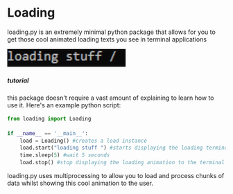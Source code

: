 # Loading

loading.py is an extremely minimal python package that allows for you to get those cool animated loading
texts you see in terminal applications

![loading gif](/img/load.gif)

##### tutorial

this package doesn't require a vast amount of explaining to learn how to use it. Here's an example
python script:

```python
from loading import Loading

if __name__ == '__main__':
    load = Loading() #creates a load instance
    load.start("loading stuff ") #starts displaying the loading terminal to the terminal
    time.sleep(5) #wait 5 seconds
    load.stop() #stop displaying the loading animation to the terminal
```

loading.py uses multiprocessing to allow you to load and process chunks of data whilst showing this cool animation to the user.
